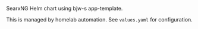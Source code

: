 SearxNG Helm chart using bjw-s app-template.

This is managed by homelab automation. See `values.yaml` for configuration.
